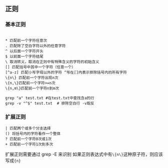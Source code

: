 ## 正则

### 基本正则
```text

* 匹配前一个字符任意次
. 匹配除了空白字符以外的任意字符
^ 以后面一个字符开头
$ 以前面一个字符结尾
\ 取消转义，取消在正则中有特殊含义的字符的初始含义
[] 匹配括号中其中一个字符（任意一个）
[^a-z] 匹配小写字母以外的字符 ^写在[]内表示排除括号内的所有字符
\{n\} 匹配前一个字符出现n次
\{n,\}匹配前一个字符>=n次
\{n,m\}匹配前一个字符n到m次
```

```shell
grep "a" test.txt #在test.txt中查找含a的行
grep -v "^$" test.txt  # 排除空白行 -v取反
``` 

### 扩展正则

```text
| 匹配两个或多个分支选择
() 将括号内的字符看作一个整体
? 匹配前一个字符0次或1次 
+ 匹配前一个字符1次到多次
```
扩展正则需要通过 grep -E 来识别
如果正则表达式中有`\{n\}`这种原子符，则应该写成`{n}`
